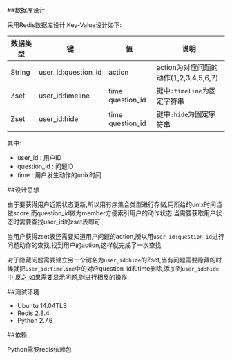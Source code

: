 ##数据库设计

采用Redis数据库设计,Key-Value设计如下:

| 数据类型 | 键 | 值 | 说明 |
|--------|--------|--------|--------|
| String | user_id:question_id | action | action为对应问题的动作(1,2,3,4,5,6,7) |
| Zset | user_id:timeline | time question_id | 键中```:timeline```为固定字符串 |
| Zset | user_id:hide | time question_id| 键中```:hide```为固定字符串 |

其中:

* user_id : 用户ID
* question_id : 问题ID
* time : 用户发生动作的unix时间

##设计思想

由于要获得用户近期状态更新,所以用有序集合类型进行存储,用所给的unix时间当做score,而question_id做为member方便索引用户的动作状态.当需要获取用户状态时需要查找user_id的zset表即可.

当用户获得zset表还需要知道用户问题的action,所以用```user_id:question_id```进行问题动作的查找,找到用户的action,这样就完成了一次查找

对于隐藏问题需要建立另一个键名为```user_id:hide```的Zset,当有问题需要隐藏的时候就把```user_id:timeline```中的对应question_id和time删除,添加到```user_id:hide```中,反之,如果需要显示问题,则进行相反的操作.

##测试环境

* Ubuntu 14.04TLS
* Redis 2.8.4
* Python 2.7.6

##依赖

Python需要redis依赖包

